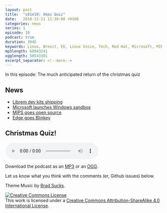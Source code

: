 ```yaml
---
layout: post
title:  "s01e10: Xmas Quiz"
date:   2018-12-21 11:30:00 +0100
categories: news
series: 1
episode: 10
podcast: true
duration: 3945
keywords: Linux, Brexit, EU, Linux Voice, Tech, Red Hat, Microsoft, MIPS
mp3length: 60943241
ogglength: 50543301
excerpt_separator: <!--more-->
---
```


In this episode: The much anticipated return of the christmas quiz

<!--more-->

## News
* [Librem dev kits shipping](https://puri.sm/posts/2018-devkits-are-shipping/)
* [Microsoft launches Windows sandbox](https://techcommunity.microsoft.com/t5/Windows-Kernel-Internals/Windows-Sandbox/ba-p/301849?ranMID=43674&ranEAID=je6NUbpObpQ&ranSiteID=je6NUbpObpQ-_UZUOlZ2ZyTOTejYypcnAQ&epi=je6NUbpObpQ-_UZUOlZ2ZyTOTejYypcnAQ&irgwc=1&OCID=AID681541_aff_7795_1243925&tduid=(ir__i0avhykzmgkfrw2i0ckzh9lp2u2xhyajo2v1pvjr00)(7795)(1243925)(je6NUbpObpQ-_UZUOlZ2ZyTOTejYypcnAQ)()&irclickid=_i0avhykzmgkfrw2i0ckzh9lp2u2xhyajo2v1pvjr00)
* [MIPS goes open source](https://www.eetimes.com/document.asp?doc_id=1334087)
* [Edge goes Blinkey](https://arstechnica.com/gadgets/2018/12/post-mortem-tying-edge-to-windows-10-was-a-fatal-error/)

## Christmas Quiz!
  
<audio controls>
  <source src="http://bugreport.co.uk/assets/bugreport_s1e10.ogg" type="audio/ogg">
  <source src="http://bugreport.co.uk/assets/bugreport_s1e10.mp3" type="audio/mpeg">
</audio>

Download the podcast as an [MP3](http://bugreport.co.uk/assets/bugreport_s1e10.mp3) or an [OGG](http://bugreport.co.uk/assets/bugreport_s1e10.ogg).

Let us know what you think with the comments (er, Github issues) below.

Theme Music by [Brad Sucks](http://www.bradsucks.net/).

<a rel="license" href="http://creativecommons.org/licenses/by-sa/4.0/"><img alt="Creative Commons License" style="border-width:0" src="https://i.creativecommons.org/l/by-sa/4.0/88x31.png" /></a><br />This work is licensed under a <a rel="license"  href="http://creativecommons.org/licenses/by-sa/4.0/">Creative Commons Attribution-ShareAlike 4.0 International License</a>.
